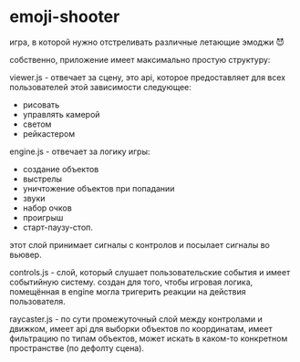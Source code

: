 # emoji-shooter
игра, в которой нужно отстреливать различные летающие эмоджи 😈

собственно, приложение имеет максимально простую структуру:

viewer.js - отвечает за сцену, это api, которое предоставляет для всех пользователей этой зависимости следующее:
- рисовать
- управлять камерой
- светом
- рейкастером

engine.js - отвечает за логику игры:
- создание объектов
- выстрелы
- уничтожение объектов при попадании
- звуки
- набор очков
- проигрыш
- старт-паузу-стоп.

этот слой принимает сигналы с контролов и посылает сигналы во вьювер.

controls.js - слой, который слушает пользовательские события и имеет событийную систему. создан для того, чтобы игровая логика, помещённая в engine могла тригерить реакции на действия пользователя.

raycaster.js - по сути промежуточный слой между контролами и движком, имеет api для выборки объектов по координатам, имеет фильтрацию по типам объектов, может искать в каком-то конкретном пространстве (по дефолту сцена).
